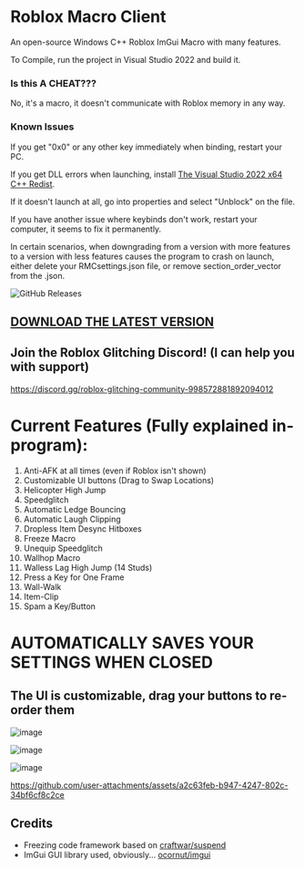 # Roblox Macro Client
An open-source Windows C++ Roblox ImGui Macro with many features.

To Compile, run the project in Visual Studio 2022 and build it.

### Is this A CHEAT???
No, it's a macro, it doesn't communicate with Roblox memory in any way.

### Known Issues
If you get "0x0" or any other key immediately when binding, restart your PC.

If you get DLL errors when launching, install [The Visual Studio 2022 x64 C++ Redist](https://learn.microsoft.com/en-us/cpp/windows/latest-supported-vc-redist).

If it doesn't launch at all, go into properties and select "Unblock" on the file.

If you have another issue where keybinds don't work, restart your computer, it seems to fix it permanently.

In certain scenarios, when downgrading from a version with more features to a version with less features causes the program to crash on launch, either delete your RMCsettings.json file, or remove section_order_vector from the .json.

![GitHub Releases](https://img.shields.io/github/downloads/Spencer0187/Roblox-Macro-Utilities/total.svg)

## [DOWNLOAD THE LATEST VERSION](https://github.com/Spencer0187/Roblox-Macro-Utilities/releases/latest)

## Join the Roblox Glitching Discord! (I can help you with support)
https://discord.gg/roblox-glitching-community-998572881892094012

# Current Features (Fully explained in-program):

1. Anti-AFK at all times (even if Roblox isn't shown)
2. Customizable UI buttons (Drag to Swap Locations)
3. Helicopter High Jump
4. Speedglitch
5. Automatic Ledge Bouncing
6. Automatic Laugh Clipping
7. Dropless Item Desync Hitboxes
8. Freeze Macro
9. Unequip Speedglitch
10. Wallhop Macro
11. Walless Lag High Jump (14 Studs)
12. Press a Key for One Frame
13. Wall-Walk
14. Item-Clip
15. Spam a Key/Button

# AUTOMATICALLY SAVES YOUR SETTINGS WHEN CLOSED

## The UI is customizable, drag your buttons to re-order them

![image](https://github.com/user-attachments/assets/1db31fcf-0e20-4a3a-8399-645a273e19c4)

![image](https://github.com/user-attachments/assets/d4c00416-f4a0-45f0-8e01-61ac0f5f17a4)

![image](https://github.com/user-attachments/assets/34ec9ef9-1fde-4c76-8694-e9ca54f0478c)

https://github.com/user-attachments/assets/a2c63feb-b947-4247-802c-34bf6cf8c2ce

## Credits

- Freezing code framework based on [craftwar/suspend](https://github.com/craftwar/suspend)
- ImGui GUI library used, obviously... [ocornut/imgui](https://github.com/ocornut/imgui)
